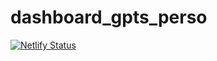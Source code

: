# dashboard_gpts_perso
[![Netlify Status](https://api.netlify.com/api/v1/badges/5f6e30eb-28b5-4009-849e-e0fd39a93ece/deploy-status)](https://app.netlify.com/sites/dashboard-gpts-perso/deploys)
